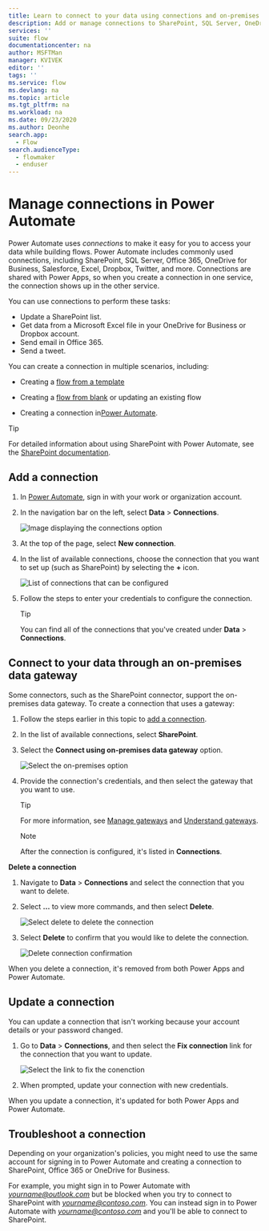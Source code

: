 ```yaml
---
title: Learn to connect to your data using connections and on-premises data gateways | Microsoft Docs
description: Add or manage connections to SharePoint, SQL Server, OneDrive for Business, Salesforce, Office 365, OneDrive, Dropbox, Twitter, Google Drive, and more
services: ''
suite: flow
documentationcenter: na
author: MSFTMan
manager: KVIVEK
editor: ''
tags: ''
ms.service: flow
ms.devlang: na
ms.topic: article
ms.tgt_pltfrm: na
ms.workload: na
ms.date: 09/23/2020
ms.author: Deonhe
search.app: 
  - Flow
search.audienceType: 
  - flowmaker
  - enduser
---
```

# Manage connections in Power Automate

Power Automate uses *connections* to make it easy for you to access your data while building flows. Power Automate includes commonly used connections, including SharePoint, SQL Server, Office 365, OneDrive for Business, Salesforce, Excel, Dropbox, Twitter, and more. Connections are shared with Power Apps, so when you create a connection in one service, the connection shows up in the other service.

You can use connections to perform these tasks:

- Update a SharePoint list.
- Get data from a Microsoft Excel file in your OneDrive for Business or Dropbox account.
- Send email in Office 365.
- Send a tweet.

You can create a connection in multiple scenarios, including:

- Creating a [flow from a template](./get-started-logic-template.md)

- Creating a [flow from blank](./get-started-logic-flow.md) or updating an existing flow

- Creating a connection in[Power Automate](https://flow.microsoft.com/).

>[!TIP]
> For detailed information about using SharePoint with Power Automate, see the [SharePoint documentation](https://docs.microsoft.com/sharepoint/dev/business-apps/power-automate/sharepoint-connector-actions-triggers).

## Add a connection

1. In [Power Automate](https://flow.microsoft.com/), sign in with your work or organization account.

1. In the navigation bar on the left, select **Data** > **Connections**.

   ![Image displaying the connections option](media/add-manage-connections/data-connections-link.png)

1. At the top of the page, select **New connection**.

1. In the list of available connections, choose the connection that you want to
    set up (such as SharePoint) by selecting the **+** icon.

   ![List of connections that can be configured](media/add-manage-connections/new-connections-list.png)

1. Follow the steps to enter your credentials to configure the connection.

   > [!TIP]
   > You can find all of the connections that you've created under **Data** > **Connections**.

## Connect to your data through an on-premises data gateway

Some connectors, such as the SharePoint connector, support the on-premises data gateway. To create a connection that uses a gateway:

1. Follow the steps earlier in this topic to [add a connection](#add-a-connection).

1. In the list of available connections, select **SharePoint**.

1. Select the **Connect using on-premises data gateway** option.

   ![Select the on-premises option](media/add-manage-connections/select-on-prem-option.png)

1. Provide the connection's credentials, and then select the gateway that you want to use.

   >[!TIP]
   > For more information, see [Manage gateways](./gateway-manage.md) and [Understand gateways](./gateway-reference.md).

   > [!NOTE]
   > After the connection is configured, it's listed in **Connections**.

**Delete a connection**

1. Navigate to **Data** > **Connections** and select the connection that you want to delete.

1. Select **…** to view more commands, and then select **Delete**.

   ![Select delete to delete the connection](media/add-manage-connections/delete-connection.png)

1. Select **Delete** to confirm that you would like to delete the connection.

   ![Delete connection confirmation](media/add-manage-connections/delete-connection-confirmation.png)

When you delete a connection, it's removed from both Power Apps and Power Automate.

## Update a connection

You can update a connection that isn't working because your account details or your password changed.

1. Go to **Data** > **Connections**, and then select the **Fix connection** link for the connection that you want to update.

   ![Select the link to fix the conenction](media/add-manage-connections/fix-connection-link.png)

1. When prompted, update your connection with new credentials.

When you update a connection, it's updated for both Power Apps and Power Automate.

## Troubleshoot a connection

Depending on your organization's policies, you might need to use the same account for signing in to Power Automate and creating a connection to SharePoint, Office 365 or OneDrive for Business.

For example, you might sign in to Power Automate with *yourname@outlook.com* but be blocked when you try to connect to SharePoint with *yourname@contoso.com*. You can instead sign in to Power Automate with *yourname@contoso.com* and you'll be able to connect to SharePoint.
